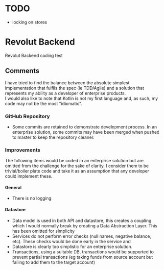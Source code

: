 # TODO
- locking on stores

# Revolut Backend
Revolut Backend coding test

## Comments
I have tried to find the balance between the absolute simplest implementation that fulfils the spec (ie TDD/Agile) and a solution that represents my ability as a developer of enterprise products.<br>
I would also like to note that Kotlin is not my first language and, as such, my code may not be the most "idiomatic". 
### GitHub Repository
- Some commits are retained to demonstrate development process.  In an enterprise solution, some commits may have been merged when pushed to master to keep the repository cleaner.
### Improvements
The following items would be coded in an enterprise solution but are omitted from the challenge for the sake of clarity.  I consider them to be trivial/boiler plate code and take it as an assumption that any developer could implement these.
#### General
- There is no logging
#### Datastore
- Data model is used in both API and datastore, this creates  a coupling which I would normally break by creating a Data Abstraction Layer.  This has been omitted for simplicity
- Services do not perform error checks (null names, negative balance, etc).  These checks would be done early in the service and
- Datastore is clearly too simplistic for an enterprise solution.
- Transactions, using a suitable DB, transactions would be supported to prevent partial transactions (eg taking funds from source account but failing to add them to the target account)
